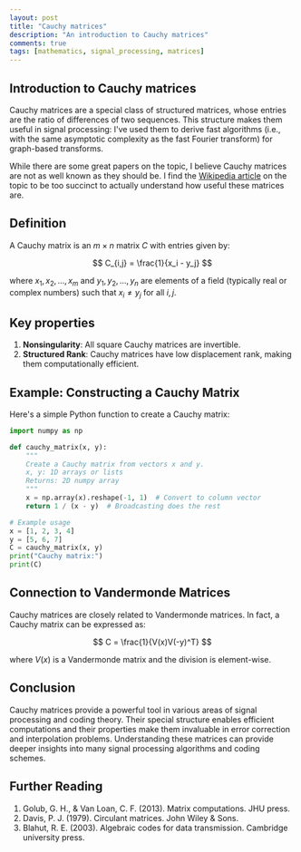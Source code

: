 ```yaml
---
layout: post
title: "Cauchy matrices"
description: "An introduction to Cauchy matrices"
comments: true
tags: [mathematics, signal_processing, matrices]
---
```


## Introduction to Cauchy matrices

Cauchy matrices are a special class of structured matrices, whose entries are the ratio of differences of two sequences. This structure makes them useful in signal processing: I've used them to derive fast algorithms (i.e., with the same asymptotic complexity as the fast Fourier transform) for graph-based transforms.

While there are some great papers on the topic, I believe Cauchy matrices are not as well known as they should be. I find the [Wikipedia article](https://en.wikipedia.org/wiki/Cauchy_matrix) on the topic to be too succinct to actually understand how useful these matrices are.

## Definition

A Cauchy matrix is an $m \times n$ matrix $C$ with entries given by:

$$ C_{i,j} = \frac{1}{x_i - y_j} $$

where $x_1, x_2, \ldots, x_m$ and $y_1, y_2, \ldots, y_n$ are elements of a field (typically real or complex numbers) such that $x_i \neq y_j$ for all $i,j$.

## Key properties

1. **Nonsingularity**: All square Cauchy matrices are invertible.
2. **Structured Rank**: Cauchy matrices have low displacement rank, making them computationally efficient.

## Example: Constructing a Cauchy Matrix

Here's a simple Python function to create a Cauchy matrix:

```python
import numpy as np

def cauchy_matrix(x, y):
    """
    Create a Cauchy matrix from vectors x and y.
    x, y: 1D arrays or lists
    Returns: 2D numpy array
    """
    x = np.array(x).reshape(-1, 1)  # Convert to column vector
    return 1 / (x - y)  # Broadcasting does the rest

# Example usage
x = [1, 2, 3, 4]
y = [5, 6, 7]
C = cauchy_matrix(x, y)
print("Cauchy matrix:")
print(C)
```

## Connection to Vandermonde Matrices

Cauchy matrices are closely related to Vandermonde matrices. In fact, a Cauchy matrix can be expressed as:

$$ C = \frac{1}{V(x)V(-y)^T} $$

where $V(x)$ is a Vandermonde matrix and the division is element-wise.

## Conclusion

Cauchy matrices provide a powerful tool in various areas of signal processing and coding theory. Their special structure enables efficient computations and their properties make them invaluable in error correction and interpolation problems. Understanding these matrices can provide deeper insights into many signal processing algorithms and coding schemes.

## Further Reading

1. Golub, G. H., & Van Loan, C. F. (2013). Matrix computations. JHU press.
2. Davis, P. J. (1979). Circulant matrices. John Wiley & Sons.
3. Blahut, R. E. (2003). Algebraic codes for data transmission. Cambridge university press.
